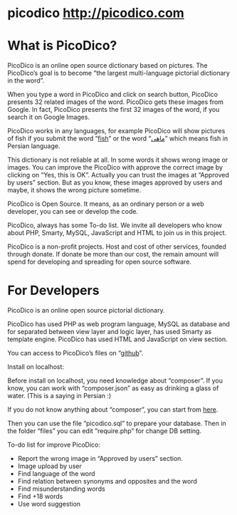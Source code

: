 # picodico <a href="http://picodico.com/"  >http://picodico.com</a>
<h1>What is PicoDico?</h1>
<div class="text-justify "   >
<p>PicoDico is an online open source dictionary based on pictures. The PicoDico&rsquo;s goal is to become &ldquo;the largest multi-language pictorial dictionary in the word&rdquo;.</p>
<p>When you type a word in PicoDico and click on search button, PicoDico presents 32 related images of the word. PicoDico gets these images from Google. In fact, PicoDico presents the first 32 images of the word, if you search it on Google Images.</p>
<p>PicoDico works in any languages, for example PicoDico will show pictures of fish if you submit the word &ldquo;<a href="http://picodico.com/?q=fish">fish</a>&rdquo; or the word &ldquo;<a href="http://picodico.com/?q=%D9%85%D8%A7%D9%87%DB%8C">ماهی</a>&rdquo; which means fish in Persian language.</p>
<p>This dictionary is not reliable at all. In some words it shows wrong image or images. You can improve the PicoDico with approve the correct image by clicking on &ldquo;Yes, this is OK&rdquo;. Actually you can trust the images at &ldquo;Approved by users&rdquo; section. But as you know, these images approved by users and maybe, it shows the wrong picture sometime.</p>
<p>PicoDico is Open Source. It means, as an ordinary person or a web developer, you can see or develop the code.</p>
<p>PicoDico, always has some To-do list. We invite all developers who know about PHP, Smarty, MySQL, JavaScript and HTML to join us in this project.</p>
<p>PicoDico is a non-profit projects. Host and cost of other services, founded through donate. If donate be more than our cost, the remain amount will spend for developing and spreading for open source software.</p>
</div>
<h1>For Developers</h1>
<div class="text-justify "   >
    <p>PicoDico is an online open source pictorial dictionary.</p>
    <p>PicoDico has used PHP as web program language, MySQL as database and for separated between view layer and logic layer, has used Smarty as template engine. PicoDico has used HTML and JavaScript on view section.</p>
    <p>You can access to PicoDico&rsquo;s files on &ldquo;<a href="https://github.com/25mordad/picodico">github</a>&rdquo;.</p>
    <p>Install on localhost:</p>
    <p>Before install on localhost, you need knowledge about &ldquo;composer&rdquo;. If you know, you can work with &ldquo;composer.json&rdquo; as easy as drinking a glass of water. (This is a saying in Persian :)</p>
    <p>If you do not know anything about &ldquo;composer&rdquo;, you can start from <a href="https://getcomposer.org/doc/00-intro.md">here</a>.</p>
    <p>Then you can use the file &ldquo;picodico.sql&rdquo; to prepare your database. Then in the folder &ldquo;files&rdquo; you can edit &ldquo;require.php&rdquo; for change DB setting.</p>
    <p>To-do list for improve PicoDico:</p>
    <ul>
        <li>Report the wrong image in &ldquo;Approved by users&rdquo; section.</li>
        <li>Image upload by user</li>
        <li>Find language of the word</li>
        <li>Find relation between synonyms and opposites and the word</li>
        <li>Find misunderstanding words</li>
        <li>Find +18 words</li>
        <li>Use word suggestion</li>
    </ul>
</div>

